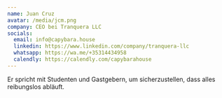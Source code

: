 ```yaml
---
name: Juan Cruz
avatar: /media/jcm.png
company: CEO bei Tranquera LLC
socials:
  email: info@capybara.house
  linkedin: https://www.linkedin.com/company/tranquera-llc
  whatsapp: https://wa.me/+35314434958
  calendly: https://calendly.com/capybarahouse
---
```


Er spricht mit Studenten und Gastgebern, um sicherzustellen, dass alles reibungslos abläuft.